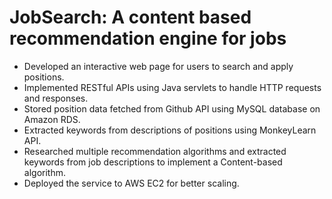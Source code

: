 # JobSearch: A content based recommendation engine for jobs

* Developed an interactive web page for users to search and apply positions.
* Implemented RESTful APIs using Java servlets to handle HTTP requests and responses.
* Stored position data fetched from Github API using MySQL database on Amazon RDS.
* Extracted keywords from descriptions of positions using MonkeyLearn API.
* Researched multiple recommendation algorithms and extracted keywords from job descriptions to implement a Content-based algorithm.
* Deployed the service to AWS EC2 for better scaling.
